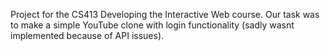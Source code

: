 Project for the CS413 Developing the Interactive Web course.
Our task was to make a simple YouTube clone with login functionality (sadly wasnt implemented because of API issues).
